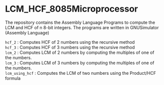 # LCM_HCF_8085Microprocessor

The repository contains the Assembly Language Programs to compute the LCM and HCF of n 8-bit integers.
The programs are written in GNUSimulator (Assembly Language)

`hcf_2` : Computes HCF of 2 numbers using the recursive method <br>
`hcf_3` : Computes HCF of 3 numbers using the recursive method <br>
`lcm_2` : Computes LCM of 2 numbers by computing the multiples of one of the numbers. <br>
`lcm_3` : Computes LCM of 3 numbers by computing the multiples of one of the numbers. <br>
`lcm_using_hcf` : Computes the LCM of two numbers using the Product/HCF formula
